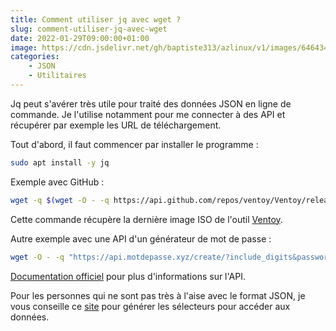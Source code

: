 ```yaml
---
title: Comment utiliser jq avec wget ?
slug: comment-utiliser-jq-avec-wget
date: 2022-01-29T09:00:00+01:00
image: https://cdn.jsdelivr.net/gh/baptiste313/azlinux/v1/images/6464344/raw.webp
categories:
    - JSON
    - Utilitaires
--- 
```


Jq peut s'avérer très utile pour traité des données JSON en ligne de commande. Je l'utilise notamment pour me connecter à des API et récupérer par exemple les URL de téléchargement.

Tout d'abord, il faut commencer par installer le programme :
```bash
sudo apt install -y jq
```

Exemple avec GitHub :
```bash
wget -q $(wget -O - -q https://api.github.com/repos/ventoy/Ventoy/releases/latest | jq --raw-output '.assets[1] | .browser_download_url')
```
Cette commande récupère la dernière image ISO de l'outil [Ventoy](https://github.com/ventoy/Ventoy/).

Autre exemple avec une API d'un générateur de mot de passe :
```bash
wget -O - -q "https://api.motdepasse.xyz/create/?include_digits&password_length=7&quantity=1" | jq .'passwords[0]' | sed 's/"//g'
```
[Documentation officiel](https://www.motdepasse.xyz/api/) pour plus d'informations sur l'API.

Pour les personnes qui ne sont pas très à l'aise avec le format JSON, je vous conseille ce [site](http://jsonselector.com/) pour générer les sélecteurs pour accéder aux données.